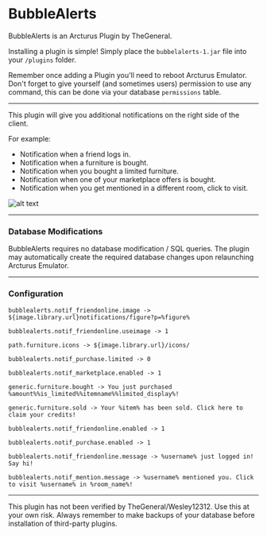 # BubbleAlerts

BubbleAlerts is an Arcturus Plugin by TheGeneral.

Installing a plugin is simple! Simply place the `bubbelalerts-1.jar` file into your `/plugins` folder.

Remember once adding a Plugin you'll need to reboot Arcturus Emulator. Don't forget to give yourself (and sometimes users) permission to use any command, this can be done via your database `permissions` table.

---

This plugin will give you additional notifications on the right side of the client.

For example:

* Notification when a friend logs in.
* Notification when a furniture is bought.
* Notification when you bought a limited furniture.
* Notification when one of your marketplace offers is bought.
* Notification when you get mentioned in a different room, click to visit.

![alt text][logo]

---

### Database Modifications

BubbleAlerts requires no database modification / SQL queries. The plugin may automatically create the required database changes upon relaunching Arcturus Emulator.

---

### Configuration

`bubblealerts.notif_friendonline.image -> ${image.library.url}notifications/figure?p=%figure%`

`bubblealerts.notif_friendonline.useimage -> 1`

`path.furniture.icons -> ${image.library.url}/icons/`

`bubblealerts.notif_purchase.limited -> 0`

`bubblealerts.notif_marketplace.enabled -> 1`

`generic.furniture.bought -> You just purchased %amount%%is_limited%%itemname%%limited_display%!`

`generic.furniture.sold -> Your %item% has been sold. Click here to claim your credits!`

`bubblealerts.notif_friendonline.enabled -> 1`

`bubblealerts.notif_purchase.enabled -> 1`

`bubblealerts.notif_friendonline.message -> %username% just logged in! Say hi!`

`bubblealerts.notif_mention.message -> %username% mentioned you. Click to visit %username% in %room_name%!`


---

This plugin has not been verified by TheGeneral/Wesley12312. Use this at your own risk. Always remember to make backups of your database before installation of third-party plugins.

[logo]: https://uploadir.com/u/rz6m9bnx "Plugin Preview"
